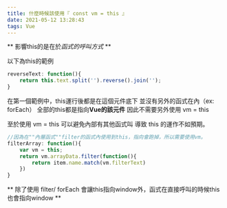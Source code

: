 ```yaml
---
title: 什麼時候該使用『 const vm = this 』
date: 2021-05-12 13:28:43
tags: Vue
---
```


 ** 影響this的是在於*函式的呼叫方式* **

以下為this的範例
```js
reverseText: function(){
    return this.text.split('').reverse().join('');
}
```

在第一個範例中，this運行後都是在這個元件底下
並沒有另外的函式在內（ex: forEach）
全部的this都是指向**Vue的該元件**
因此不需要另外使用 vm = this

至於使用 vm = this 可以避免內部有其他函式叫
導致 this 的運作不如預期。
```js
//因為在""內層函式""filter的函式內使用到this，指向會跑掉，所以需要使用vm。
filterArray: function(){
    var vm = this;
    return vm.arrayData.filter(function(){
        return item.name.match(vm.filterText)
    })
}
```
 ** 除了使用 filter/ forEach 會讓this指向window外，函式在直接呼叫的時候this也會指向window **

